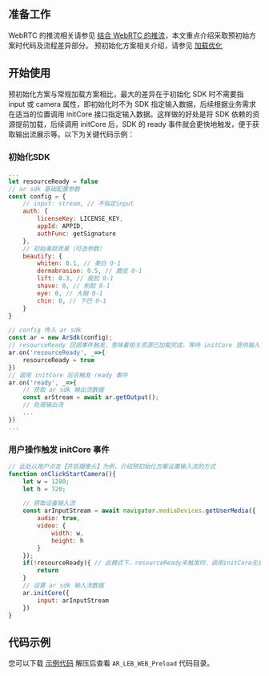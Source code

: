 ## 准备工作
WebRTC 的推流相关请参见 [结合 WebRTC 的推流](https://cloud.tencent.com/document/product/616/71373)，本文重点介绍采取预初始方案时代码及流程差异部分。
预初始化方案相关介绍，请参见 [加载优化](https://cloud.tencent.com/document/product/616/76111)

## 开始使用
预初始化方案与常规加载方案相比，最大的差异在于初始化 SDK 时不需要指 input 或 camera 属性，即初始化时不为 SDK 指定输入数据，后续根据业务需求在适当的位置调用 initCore 接口指定输入数据。这样做的好处是将 SDK 依赖的资源提前加载，后续调用 initCore 后，SDK 的 ready 事件就会更快地触发，便于获取输出流展示等。以下为关键代码示例：

### 初始化SDK

```js
...
let resourceReady = false
// ar sdk 基础配置参数
const config = {
	// input: stream, // 不指定input
	auth: {
		licenseKey: LICENSE_KEY,
		appId: APPID,
		authFunc: getSignature
	},
	// 初始美颜效果（可选参数）
	beautify: {
		whiten: 0.1, // 美白 0-1
		dermabrasion: 0.5, // 磨皮 0-1
		lift: 0.3, // 瘦脸 0-1
		shave: 0, // 削脸 0-1
		eye: 0, // 大眼 0-1
		chin: 0, // 下巴 0-1
	}
}

// config 传入 ar sdk
const ar = new ArSdk(config);
// resourceReady 回调事件触发，意味着相关资源已加载完成，等待 initCore 提供输入
ar.on('resourceReady', _=>{
	resourceReady = true
})
// 调用 initCore 后会触发 ready 事件
ar.on('ready', _=>{
	// 获取 ar sdk 输出流数据
	const arStream = await ar.getOutput();
	// 处理输出流
	...
})
...
```
### 用户操作触发 initCore 事件
```js
// 此处以用户点击【开启摄像头】为例，介绍预初始化方案设置输入流的方式
function onClickStartCamera(){
	let w = 1280;
	let h = 720;

	// 获取设备输入流
	const arInputStream = await navigator.mediaDevices.getUserMedia({
		audio: true,
		video: {
			width: w,
			height: h
		}
	});
	if(!resourceReady){ // 此模式下，resourceReady未触发时，调用initCore无意义，业务可以做一些个性化处理
		return
	}
	// 设置 ar sdk 输入流数据
	ar.initCore({
		input: arInputStream
	})
}
```

[](id:demo)
## 代码示例 
您可以下载 [示例代码](https://webar-static.tencent-cloud.com/docs/quick-demo/best_practice.zip) 解压后查看 `AR_LEB_WEB_Preload` 代码目录。
